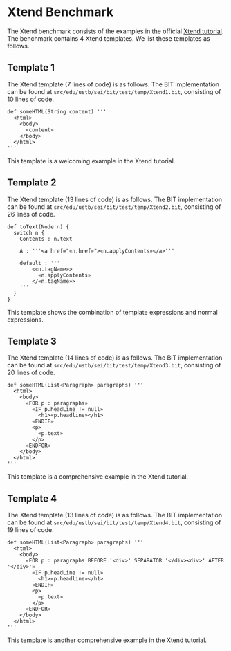 # Xtend Benchmark
The Xtend benchmark consists of the examples in the official [Xtend tutorial](https://www.eclipse.org/xtend/documentation/203_xtend_expressions.html#templates). The benchmark contains 4 Xtend templates. We list these templates as follows.

## Template 1
The Xtend template (7 lines of code) is as follows. The BIT implementation can be found at `src/edu/ustb/sei/bit/test/temp/Xtend1.bit`, consisting of 10 lines of code.

```velocity
def someHTML(String content) '''
  <html>
    <body>
      «content»
    </body>
  </html>
'''
```

This template is a welcoming example in the Xtend tutorial.

## Template 2
The Xtend template (13 lines of code) is as follows. The BIT implementation can be found at `src/edu/ustb/sei/bit/test/temp/Xtend2.bit`, consisting of 26 lines of code.

```velocity
def toText(Node n) {
  switch n {
    Contents : n.text
 
    A : '''<a href="«n.href»">«n.applyContents»</a>'''
 
    default : '''
        <«n.tagName»>
          «n.applyContents»
        </«n.tagName»>
    '''
  }
}
```

This template shows the combination of template expressions and normal expressions.


## Template 3
The Xtend template (14 lines of code) is as follows. The BIT implementation can be found at `src/edu/ustb/sei/bit/test/temp/Xtend3.bit`, consisting of 20 lines of code.

```velocity
def someHTML(List<Paragraph> paragraphs) '''
  <html>
    <body>
      «FOR p : paragraphs»
        «IF p.headLine != null»
          <h1>«p.headline»</h1>
        «ENDIF»
        <p>
          «p.text»
        </p>
      «ENDFOR»
    </body>
  </html>
'''
```

This template is a comprehensive example in the Xtend tutorial.

## Template 4
The Xtend template (13 lines of code) is as follows. The BIT implementation can be found at `src/edu/ustb/sei/bit/test/temp/Xtend4.bit`, consisting of 19 lines of code.

```velocity
def someHTML(List<Paragraph> paragraphs) '''
  <html>
    <body>
      «FOR p : paragraphs BEFORE '<div>' SEPARATOR '</div><div>' AFTER '</div>'»
        «IF p.headLine != null»
          <h1>«p.headline»</h1>
        «ENDIF»
        <p>
          «p.text»
        </p>
      «ENDFOR»
    </body>
  </html>
'''
```

This template is another comprehensive example in the Xtend tutorial.



